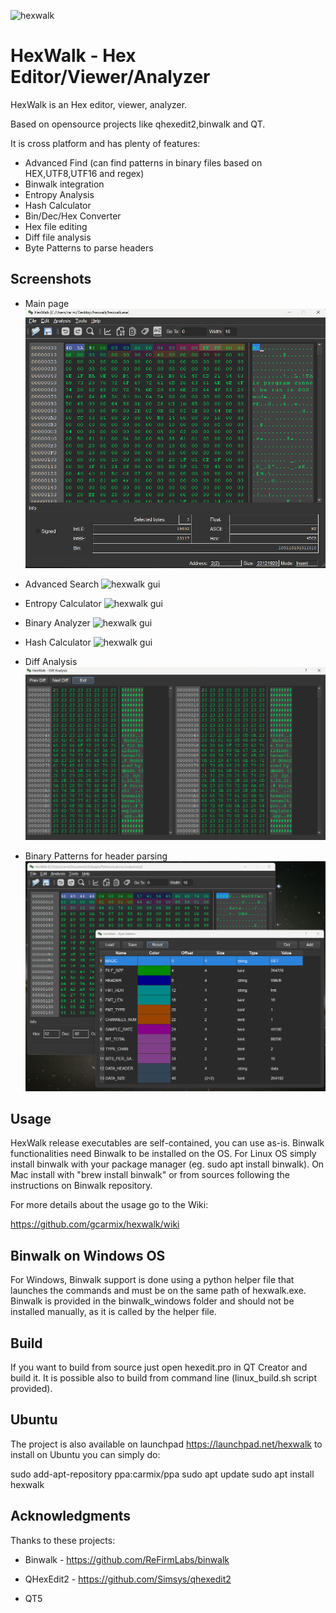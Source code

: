 ![hexwalk](hexwalk/images/hexwalk64.png)
# HexWalk - Hex Editor/Viewer/Analyzer
 
HexWalk is an Hex editor, viewer, analyzer.

Based on opensource projects like qhexedit2,binwalk and QT.

It is cross platform and has plenty of features:

* Advanced Find (can find patterns in binary files based on HEX,UTF8,UTF16 and regex)
* Binwalk integration
* Entropy Analysis
* Hash Calculator
* Bin/Dec/Hex Converter
* Hex file editing
* Diff file analysis
* Byte Patterns to parse headers


## Screenshots

* Main page
![hexwalk gui](screenshots/hexwalk_gui1.png)

* Advanced Search
![hexwalk gui](screenshots/hexwalk_gui5.png)

* Entropy Calculator
![hexwalk gui](screenshots/hexwalk_gui2.png)

* Binary Analyzer
![hexwalk gui](screenshots/hexwalk_gui3.png)

* Hash Calculator
![hexwalk gui](screenshots/hexwalk_gui4.png)

* Diff Analysis
![hexwalk gui](screenshots/hexwalk_gui13.png)

* Binary Patterns for header parsing
![hexwalk gui](screenshots/hexwalk_gui15.png)

## Usage

HexWalk release executables are self-contained, you can use as-is.
Binwalk functionalities need Binwalk to be installed on the OS. For Linux OS simply install binwalk with your package manager (eg. sudo apt install binwalk). On Mac install with "brew install binwalk" or from sources following the instructions on Binwalk repository.

For more details about the usage go to the Wiki:

https://github.com/gcarmix/hexwalk/wiki


## Binwalk on Windows OS

For Windows, Binwalk support is done using a python helper file that launches the commands and must be on the same path of hexwalk.exe. Binwalk is provided in the binwalk_windows folder and should not be installed manually, as it is called by the helper file.

## Build
If you want to build from source just open hexedit.pro in QT Creator and build it.
It is possible also to build from command line (linux_build.sh script provided).

## Ubuntu
The project is also available on launchpad
https://launchpad.net/hexwalk
to install on Ubuntu you can simply do:

sudo add-apt-repository ppa:carmix/ppa
sudo apt update
sudo apt install hexwalk


## Acknowledgments

Thanks to these projects:

* Binwalk - https://github.com/ReFirmLabs/binwalk

* QHexEdit2 - https://github.com/Simsys/qhexedit2

* QT5
